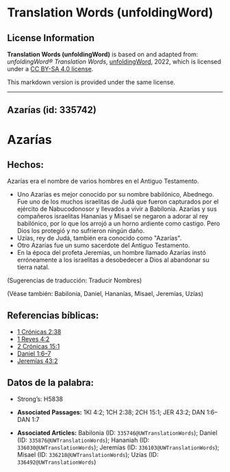 # Translation Words (unfoldingWord)

## License Information

**Translation Words (unfoldingWord)** is based on and adapted from: _unfoldingWord® Translation Words_, [unfoldingWord](https://unfoldingword.org/utw), 2022, which is licensed under a [CC BY-SA 4.0 license](https://creativecommons.org/licenses/by-sa/4.0/legalcode.en).

This markdown version is provided under the same license.



--------------------------------

## Azarías (id: 335742)

Azarías
=======

Hechos:
-------

Azarías era el nombre de varios hombres en el Antiguo Testamento.

* Uno Azarías es mejor conocido por su nombre babilónico, Abednego. Fue uno de los muchos israelitas de Judá que fueron capturados por el ejército de Nabucodonosor y llevados a vivir a Babilonia. Azarías y sus compañeros israelitas Hananías y Misael se negaron a adorar al rey babilónico, por lo que los arrojó a un horno ardiente como castigo. Pero Dios los protegió y no sufrieron ningún daño.
* Uzías, rey de Judá, también era conocido como "Azarías".
* Otro Azarías fue un sumo sacerdote del Antiguo Testamento.
* En la época del profeta Jeremías, un hombre llamado Azarías instó erróneamente a los israelitas a desobedecer a Dios al abandonar su tierra natal.

(Sugerencias de traducción: Traducir Nombres)

(Véase también: Babilonia, Daniel, Hananías, Misael, Jeremías, Uzías)

Referencias bíblicas:
---------------------

* [1 Crónicas 2:38](https://ref.ly/1Chr2:38)
* [1 Reyes 4:2](https://ref.ly/1Kgs4:2)
* [2 Crónicas 15:1](https://ref.ly/2Chr15:1)
* [Daniel 1:6–7](https://ref.ly/Dan1:6-Dan1:7)
* [Jeremías 43:2](https://ref.ly/Jer43:2)

Datos de la palabra:
--------------------

* Strong’s: H5838

* **Associated Passages:** 1KI 4:2; 1CH 2:38; 2CH 15:1; JER 43:2; DAN 1:6–DAN 1:7
* **Associated Articles:** Babilonia (ID: `335746@UWTranslationWords`); Daniel (ID: `335876@UWTranslationWords`); Hananiah (ID: `336030@UWTranslationWords`); Jeremías (ID: `336103@UWTranslationWords`); Misael (ID: `336218@UWTranslationWords`); Uzías (ID: `336492@UWTranslationWords`)

